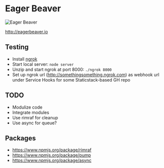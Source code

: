 Eager Beaver
============

![Eager Beaver](https://dl.dropboxusercontent.com/u/41921564/eagerbeaver.png)

http://eagerbeaver.io

Testing
-------

 - Install [ngrok](https://ngrok.com/download)
 - Start local server: `node server`
 - Unzip and start ngrok at port 8000: `./ngrok 8000`
 - Set up ngrok url (http://somethingsomething.ngrok.com) as webhook url under Service Hooks for some Staticstack-based GH repo

TODO
----

 - Modulize code
 - Integrate modules
 - Use rimraf for cleanup
 - Use async for queue?

Packages
--------

- https://www.npmjs.org/package/rimraf
- https://www.npmjs.org/package/pump
- https://www.npmjs.org/package/async
